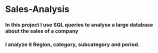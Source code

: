 # Sales-Analysis

### In this project I use SQL queries to analyse a large database about the sales of a company

### I analyze it Region, category, subcategory and period.

